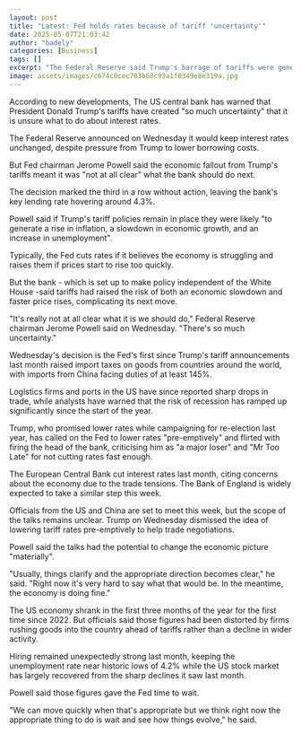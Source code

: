```yaml
---
layout: post
title: "Latest: Fed holds rates because of tariff 'uncertainty'"
date: 2025-05-07T21:03:42
author: "badely"
categories: [Business]
tags: []
excerpt: "The Federal Reserve said Trump's barrage of tariffs were generating too much uncertainty to predict its next moves."
image: assets/images/c674c0cec703b68c93a1f0349e8e319a.jpg
---
```


According to new developments, The US central bank has warned that President Donald Trump's tariffs have created "so much uncertainty" that it is unsure what to do about interest rates.

The Federal Reserve announced on Wednesday it would keep interest rates unchanged, despite pressure from Trump to lower borrowing costs.

But Fed chairman Jerome Powell said the economic fallout from Trump's tariffs meant it was "not at all clear" what the bank should do next. 

The decision marked the third in a row without action, leaving the bank's key lending rate hovering around 4.3%.

Powell said if Trump's tariff policies remain in place they were likely "to generate a rise in inflation, a slowdown in economic growth, and an increase in unemployment".

Typically, the Fed cuts rates if it believes the economy is struggling and raises them if prices start to rise too quickly. 

But the bank - which is set up to make policy independent of the White House -said tariffs had raised the risk of both an economic slowdown and faster price rises, complicating its next move.

"It's really not at all clear what it is we should do," Federal Reserve chairman Jerome Powell said on Wednesday. "There's so much uncertainty."

Wednesday's decision is the Fed's first since Trump's tariff announcements last month raised import taxes on goods from countries around the world, with imports from China facing duties of at least 145%.

Logistics firms and ports in the US have since reported sharp drops in trade, while analysts have warned that the risk of recession has ramped up significantly since the start of the year.

Trump, who promised lower rates while campaigning for re-election last year, has called on the Fed to lower rates "pre-emptively" and flirted with firing the head of the bank, criticising him as "a major loser" and "Mr Too Late" for not cutting rates fast enough.

The European Central Bank cut interest rates last month, citing concerns about the economy due to the trade tensions. The Bank of England is widely expected to take a similar step this week.

Officials from the US and China are set to meet this week, but the scope of the talks remains unclear. Trump on Wednesday dismissed the idea of lowering tariff rates pre-emptively to help trade negotiations. 

Powell said the talks had the potential to change the economic picture "materially".

"Usually, things clarify and the appropriate direction becomes clear," he said. "Right now it's very hard to say what that would be. In the meantime, the economy is doing fine."

The US economy shrank in the first three months of the year for the first time since 2022. But officials said those figures had been distorted by firms rushing goods into the country ahead of tariffs rather than a decline in wider activity.

Hiring remained unexpectedly strong last month, keeping the unemployment rate near historic lows of 4.2% while the US stock market has largely recovered from the sharp declines it saw last month.

Powell said those figures gave the Fed time to wait. 

"We can move quickly when that's appropriate but we think right now the appropriate thing to do is wait and see how things evolve," he said.

